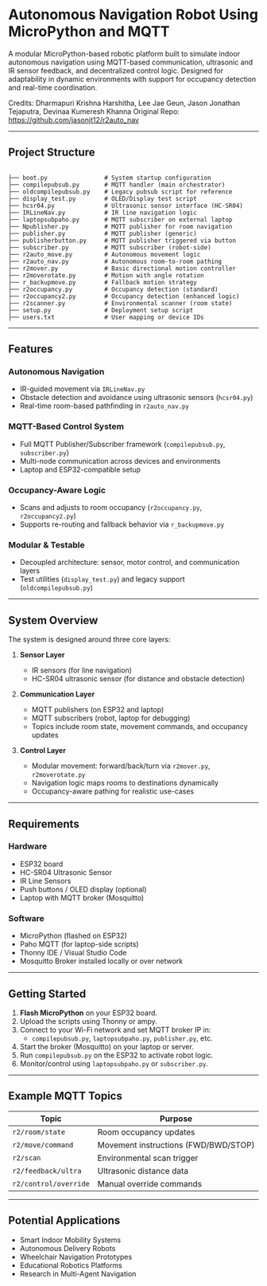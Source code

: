 # Autonomous Navigation Robot Using MicroPython and MQTT

A modular MicroPython-based robotic platform built to simulate indoor autonomous navigation using MQTT-based communication, ultrasonic and IR sensor feedback, and decentralized control logic. Designed for adaptability in dynamic environments with support for occupancy detection and real-time coordination.

Credits: Dharmapuri Krishna Harshitha, Lee Jae Geun, Jason Jonathan Tejaputra, Devinaa Kumeresh Khanna
Original Repo: https://github.com/jasonjt12/r2auto_nav

---

## Project Structure

```

├── boot.py                # System startup configuration
├── compilepubsub.py       # MQTT handler (main orchestrator)
├── oldcompilepubsub.py    # Legacy pubsub script for reference
├── display_test.py        # OLED/Display test script
├── hcsr04.py              # Ultrasonic sensor interface (HC-SR04)
├── IRLineNav.py           # IR line navigation logic
├── laptopsubpaho.py       # MQTT subscriber on external laptop
├── Npublisher.py          # MQTT publisher for room navigation
├── publisher.py           # MQTT publisher (generic)
├── publisherbutton.py     # MQTT publisher triggered via button
├── subscriber.py          # MQTT subscriber (robot-side)
├── r2auto_move.py         # Autonomous movement logic
├── r2auto_nav.py          # Autonomous room-to-room pathing
├── r2mover.py             # Basic directional motion controller
├── r2moverotate.py        # Motion with angle rotation
├── r_backupmove.py        # Fallback motion strategy
├── r2occupancy.py         # Occupancy detection (standard)
├── r2occupancy2.py        # Occupancy detection (enhanced logic)
├── r2scanner.py           # Environmental scanner (room state)
├── setup.py               # Deployment setup script
├── users.txt              # User mapping or device IDs

```

---

## Features

### Autonomous Navigation
- IR-guided movement via `IRLineNav.py`
- Obstacle detection and avoidance using ultrasonic sensors (`hcsr04.py`)
- Real-time room-based pathfinding in `r2auto_nav.py`

### MQTT-Based Control System
- Full MQTT Publisher/Subscriber framework (`compilepubsub.py`, `subscriber.py`)
- Multi-node communication across devices and environments
- Laptop and ESP32-compatible setup

### Occupancy-Aware Logic
- Scans and adjusts to room occupancy (`r2occupancy.py`, `r2occupancy2.py`)
- Supports re-routing and fallback behavior via `r_backupmove.py`

### Modular & Testable
- Decoupled architecture: sensor, motor control, and communication layers
- Test utilities (`display_test.py`) and legacy support (`oldcompilepubsub.py`)

---

## System Overview

The system is designed around three core layers:
1. **Sensor Layer**
   - IR sensors (for line navigation)
   - HC-SR04 ultrasonic sensor (for distance and obstacle detection)

2. **Communication Layer**
   - MQTT publishers (on ESP32 and laptop)
   - MQTT subscribers (robot, laptop for debugging)
   - Topics include room state, movement commands, and occupancy updates

3. **Control Layer**
   - Modular movement: forward/back/turn via `r2mover.py`, `r2moverotate.py`
   - Navigation logic maps rooms to destinations dynamically
   - Occupancy-aware pathing for realistic use-cases

---

##  Requirements

### Hardware
- ESP32 board
- HC-SR04 Ultrasonic Sensor
- IR Line Sensors
- Push buttons / OLED display (optional)
- Laptop with MQTT broker (Mosquitto)

### Software
- MicroPython (flashed on ESP32)
- Paho MQTT (for laptop-side scripts)
- Thonny IDE / Visual Studio Code
- Mosquitto Broker installed locally or over network

---

## Getting Started

1. **Flash MicroPython** on your ESP32 board.
2. Upload the scripts using Thonny or ampy.
3. Connect to your Wi-Fi network and set MQTT broker IP in:
   - `compilepubsub.py`, `laptopsubpaho.py`, `publisher.py`, etc.
4. Start the broker (Mosquitto) on your laptop or server.
5. Run `compilepubsub.py` on the ESP32 to activate robot logic.
6. Monitor/control using `laptopsubpaho.py` or `subscriber.py`.

---

## Example MQTT Topics

| Topic                  | Purpose                                |
|------------------------|----------------------------------------|
| `r2/room/state`        | Room occupancy updates                 |
| `r2/move/command`      | Movement instructions (FWD/BWD/STOP)   |
| `r2/scan`              | Environmental scan trigger             |
| `r2/feedback/ultra`    | Ultrasonic distance data               |
| `r2/control/override`  | Manual override commands               |

---

## Potential Applications

- Smart Indoor Mobility Systems
- Autonomous Delivery Robots
- Wheelchair Navigation Prototypes
- Educational Robotics Platforms
- Research in Multi-Agent Navigation
